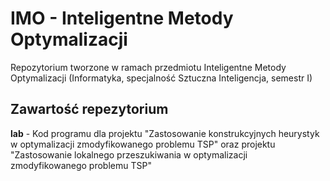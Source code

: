 # IMO - Inteligentne Metody Optymalizacji

Repozytorium tworzone w ramach przedmiotu Inteligentne Metody Optymalizacji (Informatyka, specjalność Sztuczna Inteligencja, semestr I)

## Zawartość repezytorium

**lab** - Kod programu dla projektu "Zastosowanie konstrukcyjnych heurystyk w optymalizacji zmodyfikowanego problemu TSP" oraz projektu "Zastosowanie lokalnego przeszukiwania w optymalizacji zmodyfikowanego problemu TSP"
